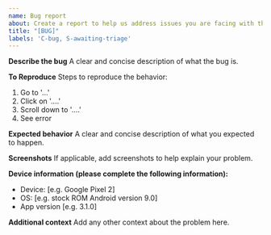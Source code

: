 ```yaml
---
name: Bug report
about: Create a report to help us address issues you are facing with the app
title: "[BUG]"
labels: 'C-bug, S-awaiting-triage'
---
```


<!--
Thanks for taking the time to file this issue! Here are a few things to check before clicking the submit button :)

1. Make sure you're on the latest version of the app. The current release can be found here: https://github.com/android-password-store/android-password-store/releases/latest.

2. Search through **both** open and closed issues for your bug: https://github.com/android-password-store/Android-Password-Store/issues?q=is%3Aissue+sort%3Aupdated-desc+.

3. ALWAYS fill this template. If you fail to do so, your issue will be immediately closed with no response. Maintaining open source projects for free is hard work, and we expect users to respect that time and effort by putting in a little bit of their own. That helps us fix these problems faster and in return you get a better app — everybody wins.

-->

**Describe the bug**
A clear and concise description of what the bug is.

**To Reproduce**
Steps to reproduce the behavior:
1. Go to '...'
2. Click on '....'
3. Scroll down to '....'
4. See error

**Expected behavior**
A clear and concise description of what you expected to happen.

**Screenshots**
If applicable, add screenshots to help explain your problem.

**Device information (please complete the following information):**
 - Device: [e.g. Google Pixel 2]
 - OS: [e.g. stock ROM Android version 9.0]
 - App version [e.g. 3.1.0]

**Additional context**
Add any other context about the problem here.
